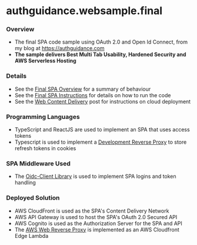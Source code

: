 # authguidance.websample.final

### Overview

* The final SPA code sample using OAuth 2.0 and Open Id Connect, from my blog at https://authguidance.com
* **The sample delivers Best Multi Tab Usability, Hardened Security and AWS Serverless Hosting**

### Details

* See the [Final SPA Overview](https://authguidance.com/2019/04/07/local-ui-setup/) for a summary of behaviour
* See the [Final SPA Instructions](https://authguidance.com/2019/04/08/how-to-run-the-react-js-spa/) for details on how to run the code
* See the [Web Content Delivery](https://authguidance.com/2018/12/02/spa-content-deployment/) post for instructions on cloud deployment

### Programming Languages

* TypeScript and ReactJS are used to implement an SPA that uses access tokens
* Typescript is used to implement a [Development Reverse Proxy](https://authguidance.com/2020/07/21/spa-reverse-proxy-based-token-renewal/) to store refresh tokens in cookies

### SPA Middleware Used

* The [Oidc-Client Library](https://github.com/IdentityModel/oidc-client-js) is used to implement SPA logins and token handling

### Deployed Solution

* AWS CloudFront is used as the SPA's Content Delivery Network
* AWS API Gateway is used to host the SPA's OAuth 2.0 Secured API
* AWS Cognito is used as the Authorization Server for the SPA and API
* The [AWS Web Reverse Proxy](https://authguidance.com/2020/07/21/spa-reverse-proxy-implementation/) is implemented as an AWS Cloudfront Edge Lambda
